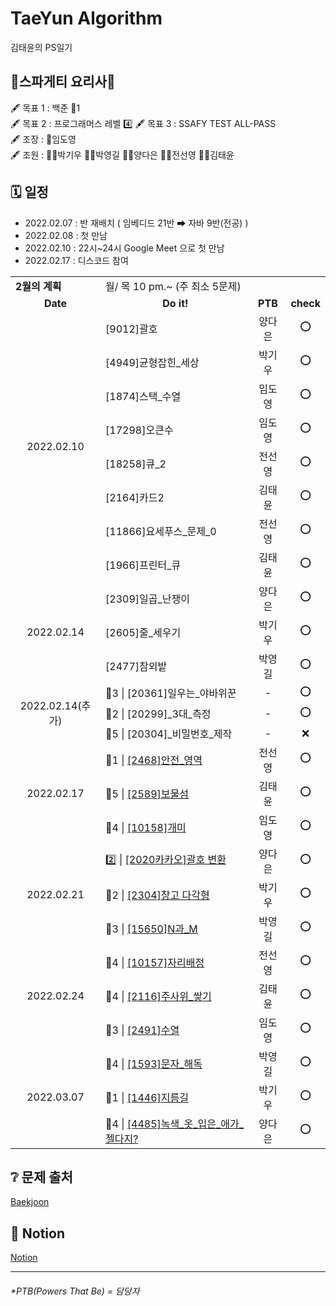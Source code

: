 TaeYun Algorithm
===
김태윤의 PS일기


## 🍝스파게티 요리사🍝  
🖋 목표 1 : 백준 🥇1   
🖋 목표 2 : 프로그래머스 레벨 4️⃣
🖋 목표 3 : SSAFY TEST ALL-PASS   
🖋 조장 : 🤴임도영    
🖋 조원 : 👨‍💻박기우 👨‍💻박영길 👩‍💻양다은 👩‍💻전선영 👩‍💻김태윤   


## 🗓 일정 
- 2022.02.07 : 반 재배치 ( 임베디드 21반 ➡ 자바 9반(전공) )
- 2022.02.08 : 첫 만남
- 2022.02.10 : 22시~24시 Google Meet 으로 첫 만남
- 2022.02.17 : 디스코드 참여

<table>
  <tr>
    <td colspan="1"><b>2월의 계획</b></td>
    <td colspan="3">월/ 목 10 pm.~ (주 최소 5문제) </td>
  </tr>
  <tr align="center">
    <td><b>Date</b></td>
    <td><b>Do it!</b></td>
    <td><b>PTB</b></td>
    <td><b>check</b></td>
  </tr>
  <tr align="center">
    <td rowspan="8" >2022.02.10</td>
    <td align="left">[9012]괄호</td>
    <td>양다은</td>
    <td>⭕️</td>
  </tr>
  <tr align="center">
    <td align="left">[4949]균형잡힌_세상</td>
    <td>박기우</td>
    <td>⭕️</td>
  </tr>
  <tr align="center">
    <td align="left">[1874]스택_수열</td>
    <td>임도영</td>
    <td>⭕️</td>
  </tr>
  <tr align="center">
    <td align="left">[17298]오큰수</td>
    <td>임도영</td>
    <td>⭕️</td>
  </tr>
  <tr align="center">
    <td align="left">[18258]큐_2</td>
    <td>전선영</td>
    <td>⭕️</td>
  </tr>
  <tr align="center">
    <td align="left">[2164]카드2</td>
    <td>김태윤</td>
    <td>⭕️</td>
  </tr>
  <tr align="center">
    <td align="left">[11866]요세푸스_문제_0</td>
    <td>전선영</td>
    <td>⭕️</td>
  </tr>
  <tr align="center">
    <td align="left">[1966]프린터_큐</td>
    <td>김태윤</td>
    <td>⭕️</td>
  </tr>
  <tr align="center">
    <td rowspan="3" >2022.02.14</td>
    <td align="left">[2309]일곱_난쟁이</td>
    <td>양다은</td>
    <td>⭕️</td>
  </tr>
  <tr align="center">
    <td align="left">[2605]줄_세우기</td>
    <td>박기우</td>
    <td>⭕️</td>
  </tr>
  <tr align="center">
    <td align="left">[2477]참외밭</td>
    <td>박영길</td>
    <td>⭕️</td>
  </tr>
  <tr align="center">
    <td rowspan="3" >2022.02.14(추가)</td>
    <td align="left">🥉3 | [20361]일우는_야바위꾼</td>
    <td>-</td>
    <td>⭕️</td>
  </tr>
  <tr align="center">
    <td align="left">🥉2 | [20299]_3대_측정</td>
    <td>-</td>
    <td>⭕️</td>
  </tr>
  <tr align="center">
    <td align="left"> 🧼5 | [20304]_비밀번호_제작</td>
    <td>-</td>
    <td>❌</td>
  </tr>
  <tr align="center">
    <td rowspan="3" >2022.02.17</td>
    <td align="left">🥈1 | <a href="https://www.acmicpc.net/problem/2468" target="_blank">[2468]안전_영역</a></td>
    <td>전선영</td>
    <td>⭕️</td>
  </tr>
  <tr align="center">
    <td align="left">🥇5 | <a href="https://www.acmicpc.net/problem/2589" target="_blank">[2589]보물섬</a></td>
    <td>김태윤</td>
    <td>⭕️</td>
  </tr>
  <tr align="center">
    <td align="left">🥈4 | <a href="https://www.acmicpc.net/problem/10158" target="_blank">[10158]개미</a></td>
    <td>임도영</td>
    <td>⭕️</td>
  </tr>
  <tr align="center">
    <td rowspan="3" >2022.02.21</td>
    <td align="left">2️⃣ | <a href="https://programmers.co.kr/learn/courses/30/lessons/60058?language=java" target="_blank">[2020카카오]괄호 변환</a></td>
    <td>양다은</td>
    <td>⭕️</td>
  </tr>
  <tr align="center">
    <td align="left">🥈2 | <a href="https://www.acmicpc.net/problem/2304" target="_blank">[2304]창고 다각형</a></td>
    <td>박기우</td>
    <td>⭕️</td>
  </tr>
  <tr align="center">
    <td align="left">🥈3 | <a href="https://www.acmicpc.net/problem/15650" target="_blank">[15650]N과_M</a></td>
    <td>박영길</td>
    <td>⭕️</td>
  </tr>
  <tr align="center">
    <td rowspan="3" >2022.02.24</td>
    <td align="left">🥈4 | <a href="https://www.acmicpc.net/problem/10157" target="_blank">[10157]자리배정</a></td>
    <td>전선영</td>
    <td>⭕️</td>
  </tr>
  <tr align="center">
    <td align="left">🥇4 | <a href="https://www.acmicpc.net/problem/2116" target="_blank">[2116]주사위_쌓기</a></td>
    <td>김태윤</td>
    <td>⭕️</td>
  </tr>
  <tr align="center">
    <td align="left">🥈3 | <a href="https://www.acmicpc.net/problem/2491" target="_blank">[2491]수열</a></td>
    <td>임도영</td>
    <td>⭕️</td>
  </tr>
  <tr align="center">
    <td rowspan="3" >2022.03.07</td>
    <td align="left">🥇4 | <a href="https://www.acmicpc.net/problem/1593" target="_blank">[1593]문자_해독</a></td>
    <td>박영길</td>
    <td>⭕️</td>
  </tr>
  <tr align="center">
    <td align="left">🥈1 | <a href="https://www.acmicpc.net/problem/1446" target="_blank">[1446]지름길</a></td>
    <td>박기우</td>
    <td>⭕️</td>
  </tr>
  <tr align="center">
    <td align="left">🥇4 | <a href="https://www.acmicpc.net/problem/4485" target="_blank">[4485]녹색_옷_입은_애가_젤다지?</a></td>
    <td>양다은</td>
    <td>⭕️</td>
  </tr>
</table>


## ❔ 문제 출처
[Baekjoon](https://www.acmicpc.net/)

## 📝 Notion
[Notion](https://smooth-fig-7f7.notion.site/2022-04ec1e27409940e5a2cbda4186534077)


* * *
###### *PTB(Powers That Be) = 담당자
